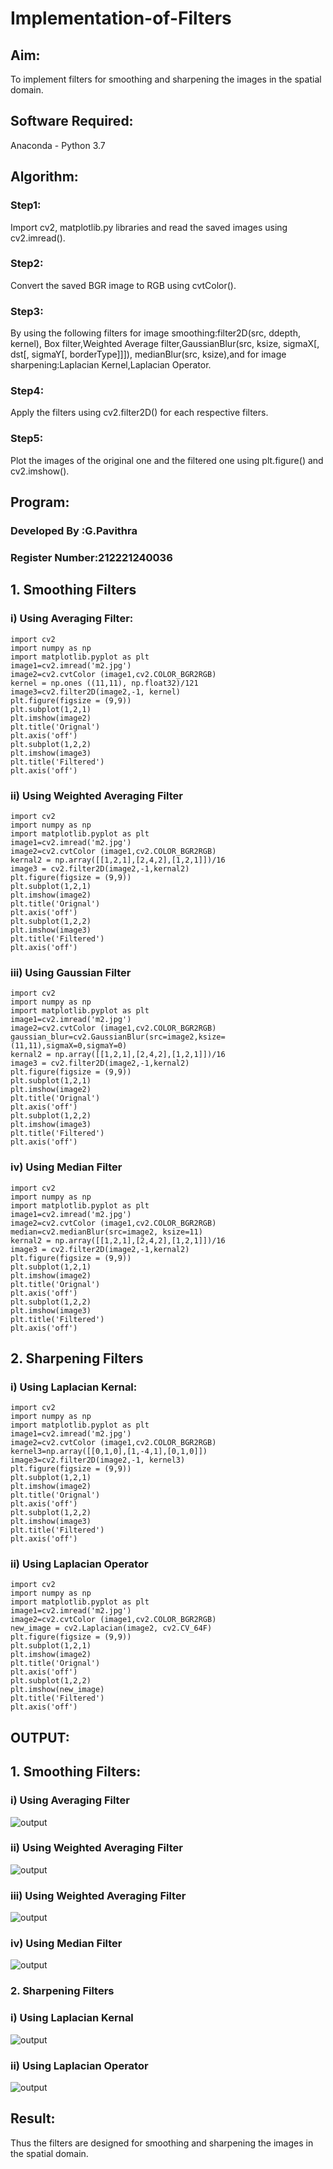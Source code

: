 # Implementation-of-Filters
## Aim:
To implement filters for smoothing and sharpening the images in the spatial domain.

## Software Required:
Anaconda - Python 3.7

## Algorithm:
### Step1:
Import cv2, matplotlib.py libraries and read the saved images using cv2.imread().
### Step2:
Convert the saved BGR image to RGB using cvtColor().
### Step3:
By using the following filters for image smoothing:filter2D(src, ddepth, kernel),
Box filter,Weighted Average filter,GaussianBlur(src, ksize, sigmaX[, dst[, sigmaY[, borderType]]]),
medianBlur(src, ksize),and for image sharpening:Laplacian Kernel,Laplacian Operator.
### Step4:
Apply the filters using cv2.filter2D() for each respective filters.
### Step5:
Plot the images of the original one and the filtered one using plt.figure() 
and cv2.imshow().
## Program:
### Developed By   :G.Pavithra
### Register Number:212221240036
## 1. Smoothing Filters
### i) Using Averaging Filter:
~~~
import cv2
import numpy as np
import matplotlib.pyplot as plt
image1=cv2.imread('m2.jpg')
image2=cv2.cvtColor (image1,cv2.COLOR_BGR2RGB) 
kernel = np.ones ((11,11), np.float32)/121
image3=cv2.filter2D(image2,-1, kernel)
plt.figure(figsize = (9,9))
plt.subplot(1,2,1) 
plt.imshow(image2)
plt.title('Orignal') 
plt.axis('off')
plt.subplot(1,2,2)
plt.imshow(image3)
plt.title('Filtered')
plt.axis('off')
~~~
### ii) Using Weighted Averaging Filter
~~~
import cv2
import numpy as np
import matplotlib.pyplot as plt
image1=cv2.imread('m2.jpg')
image2=cv2.cvtColor (image1,cv2.COLOR_BGR2RGB) 
kernal2 = np.array([[1,2,1],[2,4,2],[1,2,1]])/16 
image3 = cv2.filter2D(image2,-1,kernal2)
plt.figure(figsize = (9,9))
plt.subplot(1,2,1) 
plt.imshow(image2)
plt.title('Orignal') 
plt.axis('off')
plt.subplot(1,2,2)
plt.imshow(image3)
plt.title('Filtered')
plt.axis('off')
~~~
### iii) Using Gaussian Filter
~~~
import cv2
import numpy as np
import matplotlib.pyplot as plt
image1=cv2.imread('m2.jpg')
image2=cv2.cvtColor (image1,cv2.COLOR_BGR2RGB) 
gaussian_blur=cv2.GaussianBlur(src=image2,ksize=(11,11),sigmaX=0,sigmaY=0)
kernal2 = np.array([[1,2,1],[2,4,2],[1,2,1]])/16 
image3 = cv2.filter2D(image2,-1,kernal2)
plt.figure(figsize = (9,9))
plt.subplot(1,2,1) 
plt.imshow(image2)
plt.title('Orignal') 
plt.axis('off')
plt.subplot(1,2,2)
plt.imshow(image3)
plt.title('Filtered')
plt.axis('off')
~~~
### iv) Using Median Filter
~~~
import cv2
import numpy as np
import matplotlib.pyplot as plt
image1=cv2.imread('m2.jpg')
image2=cv2.cvtColor (image1,cv2.COLOR_BGR2RGB) 
median=cv2.medianBlur(src=image2, ksize=11)
kernal2 = np.array([[1,2,1],[2,4,2],[1,2,1]])/16 
image3 = cv2.filter2D(image2,-1,kernal2)
plt.figure(figsize = (9,9))
plt.subplot(1,2,1) 
plt.imshow(image2)
plt.title('Orignal') 
plt.axis('off')
plt.subplot(1,2,2)
plt.imshow(image3)
plt.title('Filtered')
plt.axis('off')
~~~
## 2. Sharpening Filters
### i) Using Laplacian Kernal:
~~~
import cv2
import numpy as np
import matplotlib.pyplot as plt
image1=cv2.imread('m2.jpg')
image2=cv2.cvtColor (image1,cv2.COLOR_BGR2RGB) 
kernel3=np.array([[0,1,0],[1,-4,1],[0,1,0]])
image3=cv2.filter2D(image2,-1, kernel3)
plt.figure(figsize = (9,9))
plt.subplot(1,2,1) 
plt.imshow(image2)
plt.title('Orignal') 
plt.axis('off')
plt.subplot(1,2,2)
plt.imshow(image3)
plt.title('Filtered')
plt.axis('off')
~~~
### ii) Using Laplacian Operator
~~~
import cv2
import numpy as np
import matplotlib.pyplot as plt
image1=cv2.imread('m2.jpg')
image2=cv2.cvtColor (image1,cv2.COLOR_BGR2RGB) 
new_image = cv2.Laplacian(image2, cv2.CV_64F)
plt.figure(figsize = (9,9))
plt.subplot(1,2,1) 
plt.imshow(image2)
plt.title('Orignal') 
plt.axis('off')
plt.subplot(1,2,2)
plt.imshow(new_image)
plt.title('Filtered')
plt.axis('off')
~~~
## OUTPUT:
## 1. Smoothing Filters:
### i) Using Averaging Filter
![output](s1.png)
### ii) Using Weighted Averaging Filter
![output](s2.png)
### iii) Using Weighted Averaging Filter
![output](s3.png)
### iv) Using Median Filter
![output](s4.png)
### 2. Sharpening Filters
### i) Using Laplacian Kernal
![output](s5.png)
### ii) Using Laplacian Operator
![output](s6.png)
## Result:
Thus the filters are designed for smoothing and sharpening the images in the spatial domain.
